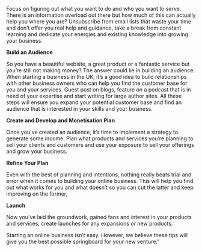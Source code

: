 Focus on figuring out what you want to do and who you want to serve.  There is an information overload out there but how much of this can actually help you where you are? Unsubscribe from email lists that waste your time and don’t offer you real help and guidance, take a break from constant learning and dedicate your energies and existing knowledge into growing your business.

<strong>Build an Audience</strong>

So you have a beautiful website, a great product or a fantastic service but you’re still not making money? The answer could lie in building an audience. When starting a business in the UK, it’s a good idea to build relationships with other business owners who can help you find the customer base for you and your services. Guest post on blogs, feature on a podcast that is in need of your expertise and start writing for large author sites. All these steps will ensure you expand your potential customer base and find an audience that is interested in your skills and your business.

<strong>Create and Develop and Monetisation Plan</strong>

Once you’ve created an audience, it’s time to implement a strategy to generate some income. Plan what products and services you’re planning to sell your clients and customers and use your exposure to sell your offerings and grow your business.

<strong>Refine Your Plan</strong>

Even with the best of planning and intentions, nothing really beats trial and error when it comes to building your online business. This will help you find out what works for you and what doesn’t so you can cut the latter and keep improving on the former,

<strong>Launch</strong>

Now you’ve laid the groundwork, gained fans and interest in your products and services, create launches for any expansions or new products.

Starting an online business isn’t easy. However, we believe these tips will give you the best possible springboard for your new venture."

